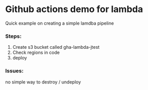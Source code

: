 # Github actions demo for lambda
Quick example on creating a simple lamdba pipeline

### Steps:
1. Create s3 bucket called gha-lambda-jtest
2. Check regions in code
3. deploy

### Issues:
no simple way to destroy / undeploy


